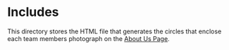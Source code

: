 # Includes

This directory stores the HTML file that generates the circles that enclose each team members photograph on the [About Us Page](https://r-class.github.io/cpp-528-fall-2021-group-01/about_us/).


